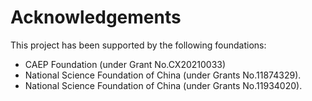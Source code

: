 # Acknowledgements

This project has been supported by the following foundations:

* CAEP Foundation (under Grant No.CX20210033)
* National Science Foundation of China (under Grants No.11874329).
* National Science Foundation of China (under Grants No.11934020).
